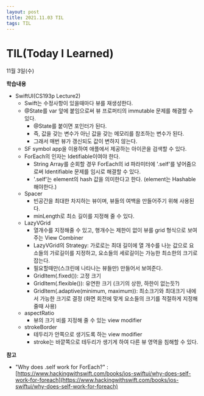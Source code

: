 ```yaml
---
layout: post
title: 2021.11.03 TIL
tags: TIL
---
```

# TIL(Today I Learned)

11월 3일(수)

**학습내용**

- SwiftUI(CS193p Lecture2)
    - Swift는 수정사항이 있을때마다 뷰를 재생성한다.
    - @State를 var 앞에 붙임으로써 뷰 프로퍼티의 immutable 문제를 해결할 수 있다.
        - @State를 붙이면 포인터가 된다.
        - 즉, 값을 갖는 변수가 아닌 값을 갖는 메모리를 참조하는 변수가 된다.
        - 그래서 매번 뷰가 갱신되도 값이 변하지 않는다.
    - SF symbol app을 이용하여 애플에서 제공하는 아이콘을 검색할 수 있다.
    - ForEach의 인자는 Idetifiable이여야 한다.
        - String Array를 순회할 경우 ForEach의 id 파라미터에 '\.self'를 넣어줌으로써 Identifiable 문제를 임시로 해결할 수 있다.
        - '\.self'는 element의 hash 값을 의미한다고 한다. (element는 Hashable 해야한다.)
    - Spacer
        - 빈공간을 최대한 차지하는 뷰이며, 뷰들의 여백을 만들어주기 위해 사용된다.
        - minLength로 최소 길이를 지정해 줄 수 있다.
    - LazyVGrid
        - 열개수를 지정해줄 수 있고, 행개수는 제한이 없이 뷰를 grid 형식으로 보여주는 View Combiner
        - LazyVGrid의 Strategy: 가로로는 최대 길이에 열 개수를 나눈 값으로 요소들의 가로길이를 지정하고, 요소들의 세로길이는 가능한 최소한의 크기로 잡는다.
        - 필요할때만(스크린에 나타나는 뷰들만) 만들어서 보여준다.
        - GridItem(.fixed()): 고정 크기
        - GridItem(.flexible()): 유연한 크기 (크기의 상한, 하한이 없는듯?)
        - GridItem(.adaptive(minimum, maximum)): 최소크기와 최대크기 내에서 가능한 크기로 결정 (화면 회전에 맞게 요소들의 크기를 적절하게 지정해줄때 사용)
    - aspectRatio
        - 뷰의 크기 비를 지정해 줄 수 있는 view modifier
    - strokeBorder
        - 테두리가 안쪽으로 생기도록 하는 view modifier
        - stroke는 바깥쪽으로 테두리가 생기게 하여 다른 뷰 영역을 침해할 수 있다.

**참고**

- "Why does \.self work for ForEach?" : [https://www.hackingwithswift.com/books/ios-swiftui/why-does-self-work-for-foreach](https://www.hackingwithswift.com/books/ios-swiftui/why-does-self-work-for-foreach)
